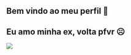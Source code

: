 ## Bem vindo ao meu perfil 👺
## Eu amo minha ex, volta pfvr ☹️
![](https://media.tenor.com/BP70qe8X0J8AAAAM/crycat-crying-cat.gif)
<!--
- 🔭 I’m currently working on ...
- 🌱 I’m currently learning ...
- 👯 I’m looking to collaborate on ...
- 🤔 I’m looking for help with ...
- 💬 Ask me about ...
- 📫 How to reach me: ...
- 😄 Pronouns: ...
- ⚡ Fun fact: ...
-->

